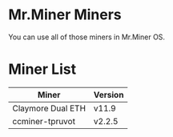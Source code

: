 # Mr.Miner Miners
You can use all of those miners in Mr.Miner OS.

# Miner List

| Miner | Version |
| ------------- |-------------|
| Claymore Dual ETH | v11.9 |
| ccminer-tpruvot | v2.2.5 |
